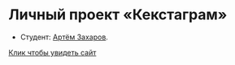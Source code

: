 # Личный проект «Кекстаграм»

* Студент: [Артём Захаров](https://github.com/Tiizara).

[Клик чтобы увидеть сайт](https://tiizara.github.io/2418867-kekstagram-1/)
